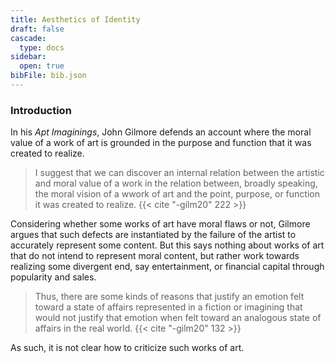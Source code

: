 ```yaml
---
title: Aesthetics of Identity
draft: false
cascade:
  type: docs
sidebar:
  open: true
bibFile: bib.json
---
```


### Introduction

In his *Apt Imaginings*, John Gilmore defends an account where the moral value of a work of art is grounded in the purpose and function that it was created to realize.

> I suggest that we can discover an internal relation between the artistic and moral value of a work in the relation between, broadly speaking, the moral vision of a wwork of art and the point, purpose, or function it was created to realize. {{< cite "-gilm20" 222 >}}

Considering whether some works of art have moral flaws or not, Gilmore argues that such defects are instantiated by the failure of the artist to accurately represent some content. But this says nothing about works of art that do not intend to represent moral content, but rather work towards realizing some divergent end, say entertainment, or financial capital through popularity and sales.

> Thus, there are some kinds of reasons that justify an emotion felt toward a state of affairs represented in a fiction or imagining that would not justify that emotion when felt toward an analogous state of affairs in the real world. {{< cite "-gilm20" 132 >}}

As such, it is not clear how to criticize such works of art.

